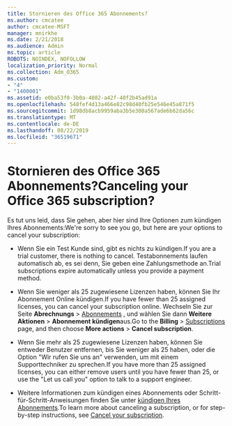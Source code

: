 ```yaml
---
title: Stornieren des Office 365 Abonnements?
ms.author: cmcatee
author: cmcatee-MSFT
manager: mnirkhe
ms.date: 2/21/2018
ms.audience: Admin
ms.topic: article
ROBOTS: NOINDEX, NOFOLLOW
localization_priority: Normal
ms.collection: Adm_O365
ms.custom:
- "4"
- "1400001"
ms.assetid: e0ba53f0-3b0a-4082-a42f-40f2b45ad91a
ms.openlocfilehash: 548fef4d13a466e82c98d40fb25e546e45a871f5
ms.sourcegitcommit: 1d98db8acb9959aba3b5e308a567ade6b62da56c
ms.translationtype: MT
ms.contentlocale: de-DE
ms.lasthandoff: 08/22/2019
ms.locfileid: "36519671"
---
```

# <a name="canceling-your-office-365-subscription"></a><span data-ttu-id="ffa28-102">Stornieren des Office 365 Abonnements?</span><span class="sxs-lookup"><span data-stu-id="ffa28-102">Canceling your Office 365 subscription?</span></span>

<span data-ttu-id="ffa28-103">Es tut uns leid, dass Sie gehen, aber hier sind Ihre Optionen zum kündigen Ihres Abonnements:</span><span class="sxs-lookup"><span data-stu-id="ffa28-103">We're sorry to see you go, but here are your options to cancel your subscription:</span></span>
  
- <span data-ttu-id="ffa28-104">Wenn Sie ein Test Kunde sind, gibt es nichts zu kündigen.</span><span class="sxs-lookup"><span data-stu-id="ffa28-104">If you are a trial customer, there is nothing to cancel.</span></span> <span data-ttu-id="ffa28-105">Testabonnements laufen automatisch ab, es sei denn, Sie geben eine Zahlungsmethode an.</span><span class="sxs-lookup"><span data-stu-id="ffa28-105">Trial subscriptions expire automatically unless you provide a payment method.</span></span>

- <span data-ttu-id="ffa28-106">Wenn Sie weniger als 25 zugewiesene Lizenzen haben, können Sie Ihr Abonnement Online kündigen.</span><span class="sxs-lookup"><span data-stu-id="ffa28-106">If you have fewer than 25 assigned licenses, you can cancel your subscription online.</span></span> <span data-ttu-id="ffa28-107">Wechseln Sie zur Seite **Abrechnungs** \> [Abonnements](https://go.microsoft.com/fwlink/p/?linkid=842054) , und wählen Sie dann **Weitere Aktionen** \> **Abonnement kündigen**aus.</span><span class="sxs-lookup"><span data-stu-id="ffa28-107">Go to the **Billing** \> [Subscriptions](https://go.microsoft.com/fwlink/p/?linkid=842054) page, and then choose **More actions** \> **Cancel subscription**.</span></span>

- <span data-ttu-id="ffa28-108">Wenn Sie mehr als 25 zugewiesene Lizenzen haben, können Sie entweder Benutzer entfernen, bis Sie weniger als 25 haben, oder die Option "Wir rufen Sie uns an" verwenden, um mit einem Supporttechniker zu sprechen.</span><span class="sxs-lookup"><span data-stu-id="ffa28-108">If you have more than 25 assigned licenses, you can either remove users until you have fewer than 25, or use the "Let us call you" option to talk to a support engineer.</span></span>

- <span data-ttu-id="ffa28-109">Weitere Informationen zum kündigen eines Abonnements oder Schritt-für-Schritt-Anweisungen finden Sie unter [kündigen Ihres Abonnements](https://docs.microsoft.com/office365/admin/subscriptions-and-billing/cancel-your-subscription).</span><span class="sxs-lookup"><span data-stu-id="ffa28-109">To learn more about canceling a subscription, or for step-by-step instructions, see [Cancel your subscription](https://docs.microsoft.com/office365/admin/subscriptions-and-billing/cancel-your-subscription).</span></span>